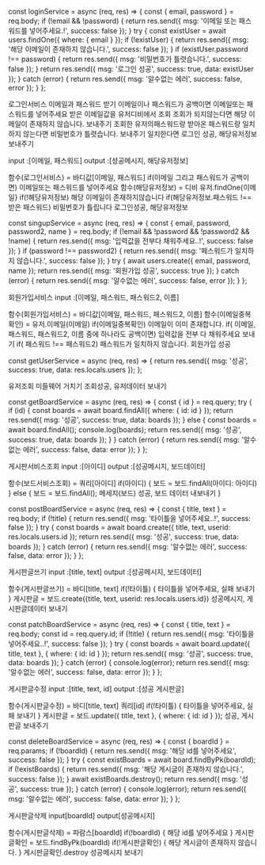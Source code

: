 <!-- 로그인

아이디 비밀번호 받기
현재 들어온 사용자가 로그인 되어있는지 확인
디비에 들어가서 해당 사용자가 있는지 확인
해당 디비의 데이터와 해당 유저가 보낸 패스워드가 맞는지 확인
해당 유저의 토큰을 보내주기
->
input :[아이디, 비밀번호]
output :[토큰]

토큰 확인 작업
디비에 조회 (해당 아이디로)
조회한 데이터의 비밀번호 == input 비밀번호 같은지 확인
해당 유저의 토큰 보내주기

input :[아이디, 비밀번호]
output :[토큰]

if(토큰) {
    retrun 돌아가기
} 
변수A = 디비조회(아이디로)
if((변수A.비밀번호 == 비밀번호)아니라면) {
    return 돌아가기
}
return 토큰생성
const authorization = req.headers[location]
import users from './models'

function 로그인(아이디:string, 패스워드:string, 토큰?:string) {
    if(토큰){
        return;
    }
    const 디비의유저 = await user.findOne({아이디})
    if(디비의유저.패스워 !== 패스워드) {
        return;
    }
    const 보낼토큰 = jwt.sign(
        
    )
} -->


const loginService = async (req, res) => {
  const { email, password } = req.body;
  if (!email && !password) {
    return res.send({ msg: '이메일 또는 패스워드를 넣어주세요.!', success: false });
  }
  try {
    const existUser = await users.findOne({ where: { email } });
    if (!existUser) {
      return res.send({ msg: '해당 이메일이 존재하지 않습니다.', success: false });
    }
    if (existUser.password !== password) {
      return res.send({ msg: '비밀번호가 틀렷습니다.', success: false });
    }
    return res.send({ msg: '로그인 성공', success: true, data: existUser });
  } catch (error) {
    return res.send({ msg: '알수없는 에러', success: false, error });
  }
};

로그인서비스
이메일과 패스워드 받기
이메일이나 패스워드가 공백이면 이메일또는 패스워드를 넣어주세요
받은 이메일값을 유저디비에서 조회
조회가 되지않는다면 해당 이메일이 존재하지 않습니다. 보내주기
조회한 유저의패스워드랑 받아온 패스워드랑 일치하지 않는다면 비밀번호가 틀렷습니다. 보내주기
일치한다면 로그인 성공, 해당유저정보 보내주기

input :[이메일, 패스워드]
output :[성공메시지, 해당유저정보]

함수(로그인서비스) = 
바디값[이메일, 패스워드]
if(이메일 그리고 패스워드가 공백이면)
    이메일또는 패스워드를 넣어주세요
함수(해당유저정보) = 디비 유저.findOne{이메일}
if(!해당유저정보)
    해당 이메일이 존재하지않습니다
if(해당유저정보.패스워드 !== 받은 패스워드)
    비밀번호가 틀립니다
로그인성공, 해당유저정보

const singupService = async (req, res) => {
  const { email, password, password2, name } = req.body;
  if (!email && !password && !password2 && !name) {
    return res.send({ msg: '입력값을 전부다 채워주세요..!', success: false });
  }
  if (password !== password2) {
    return res.send({ msg: '페스워드가 일치하지 않습니다.', success: false });
  }
  try {
    await users.create({ email, password, name });
    return res.send({ msg: '회원가입 성공', success: true });
  } catch (error) {
    return res.send({ msg: '알수없는 에러', success: false, error });
  }
};

회원가입서비스
input :[이메일, 패스워드, 패스워드2, 이름]

함수(회원가입서비스) =
바디값[이메일, 패스워드, 패스워드2, 이름]
함수(이메일중복확인) = 유저.이메일(이메일)
if(이메일중복확인)
    이메일이 이미 존재합니다.
if( 이메일, 패스워드, 패스워드2, 이름 중에 하나라도 공백이면)
    입력값을 전부 다 채워주세요 보내기
if( 패스워드 !== 패스워드2)
    패스워드가 일치하지 않습니다.
회원가입 성공



const getUserService = async (req, res) => {
  return res.send({ msg: '성공', success: true, data: res.locals.users });
};

유저조회
미들웨어 거치기
조회성공, 유저데이터 보내기

const getBoardService = async (req, res) => {
    const { id } = req.query;
    try {
        if (id) {
            const boards = await board.findAll({ where: { id: id } });
            return res.send({ msg: '성공', success: true, data: boards });
        } else {
            const boards = await board.findAll();
            console.log(boards);
            return res.send({ msg: '성공', success: true, data: boards });
        }
    } catch (error) {
        return res.send({ msg: '알수없는 에러', success: false, data: error });
    }
};

게시판서비스조회
input :[아이디]
output  :[성공메시지, 보드데이터]

함수(보드서비스조회) =
  쿼리[아이디]
if(아이디) {
    보드 = 보드.findAll(아이디: 아이디)
} else {
    보드 = 보드.findAll();
    메세지(보드)
    성공, 보드 데이터 내보내기
}


const postBoardService = async (req, res) => {
    const { title, text } = req.body;
    if (!title) {
        return res.send({ msg: '타이틀을 넣어주세요..!', success: false });
    }
    try {
        const boards = await board.create({ title, text, userid: res.locals.users.id });
        return res.send({ msg: '성공', success: true, data: boards });
    } catch (error) {
        return res.send({ msg: '알수없는 에러', success: false, data: error });
    }
};

게시판글쓰기
input :[title, text]
output :[성공메시지, 보드데이터]

함수(게시판글쓰기) =
  바디[title, text]
if(!타이틀) {
  타이틀을 넣어주세요, 실패 보내기
}
  게시판글 = 보드.create({title, text, userid: res.locals.users.id})
  성공메시지, 게시판글데이터 보내기


const patchBoardService = async (req, res) => {
    const { title, text } = req.body;
    const id = req.query.id;
    if (!title) {
        return res.send({ msg: '타이틀을 넣어주세요..!', success: false });
    }
    try {
        const boards = await board.update({ title, text }, { where: { id: id } });
        return res.send({ msg: '성공', success: true, data: boards });
    } catch (error) {
        console.log(error);
        return res.send({ msg: '알수없는 에러', success: false, data: error });
    }
};

게시판글수정
input :[title, text, id]
output :[성공 게시판글]

함수(게시판글수정) =
  바디[title, text]
  쿼리[id]
if(!타이틀) {
  타이틀을 넣어주세요, 실패 보내기
}
게시판글 = 보드.update({ title, text }, { where: { id: id } });
성공, 게시판글 보내주기

const deleteBoardService = async (req, res) => {
    const { boardId } = req.params;
    if (!boardId) {
        return res.send({ msg: '해당 id를 넣어주세요', success: false });
    }
    try {
        const existBoards = await board.findByPk(boardId);
        if (!existBoards) {
            return res.send({ msg: '해당 게시글이 존재하지 않습니다.', success: false });
        }
        await existBoards.destroy();
        return res.send({ msg: '성공', success: true });
    } catch (error) {
        console.log(error);
        return res.send({ msg: '알수없는 에러', success: false, data: error });
    }
};

게시판글삭제
input[boardId]
output[성공메시지]

함수(게시판글삭제) =
파람스[boardId]
if(!boardId) {
  해당 id를 넣어주세요
}
게시판글확인 = 보드.findByPk(boardId)
if(!게시판글확인) {
  해당 게시글이 존재하지 않습니다.
}
게시판글확인.destroy
성공메시지 보내기